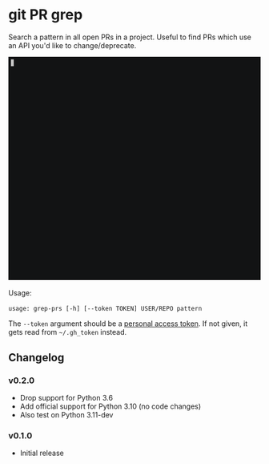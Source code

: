# git PR grep

Search a pattern in all open PRs in a project. Useful to find PRs which use an API you'd like to change/deprecate.

![screencast](.github/screencast.gif)

Usage:

```
usage: grep-prs [-h] [--token TOKEN] USER/REPO pattern
```

The `--token` argument should be a [personal access token](https://docs.github.com/en/github/authenticating-to-github/creating-a-personal-access-token). If not given, it gets read from `~/.gh_token` instead.

## Changelog

### v0.2.0

- Drop support for Python 3.6
- Add official support for Python 3.10 (no code changes)
- Also test on Python 3.11-dev

### v0.1.0

- Initial release
